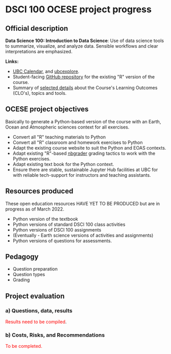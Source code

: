 # DSCI 100 OCESE project progress

## Official description

**Data Science 100: Introduction to Data Science**: Use of data science tools to summarize, visualize, and analyze data. Sensible workflows and clear interpretations are emphasized.

**Links:**
* [UBC Calendar](https://courses.students.ubc.ca/cs/courseschedule?pname=subjarea&tname=subj-course&dept=DSCI&course=100),
and [ubcexplore](https://ubcexplorer.io/course/DSCI/100).
* Student-facing [GitHub repository](https://github.com/ubc-dsci/dsci-100-student) for the existing "R" version of the course.
* Summary of [selected details](crs-dsci100-details.md) about the Course's Learning Outcomes (CLO's), topics and tools.

## OCESE project objectives

Basically to generate a Python-based version of the course with an Earth, Ocean and Atmospheric sciences context for all exercises.

* Convert all "R" teaching materials to Python
* Convert all "R" classroom and homework exercises to Python
* Adapt the existing course website to suit the Python and EOAS contexts.
* Adapt existing "R"-based [nbgrader](https://github.com/jupyter/nbgrader) grading tactics to work with the Python exercises.
* Adapt existing text book for the Python context.
* Ensure there are stable, sustainable Jupyter Hub facilities at UBC for with reliable tech-support for instructors and teaching assistants.

## Resources produced

These open education resources HAVE YET TO BE PRODUCED but are in progress as of March 2022.

* Python version of the textbook
* Python versions of standard DSCI 100 class activities
* Python versions of DSCI 100 assignments
* (Eventually - Earth science versions of activities and assignments)
* Python versions of questions for assessments.

## Pedagogy

* Question preparation
* Question types
* Grading

## Project evaluation

### a) Questions, data, results

<span style="color:red">Results need to be compiled</span>.

### b) Costs, Risks, and Recommendations

<span style="color:red">To be completed.</span>
